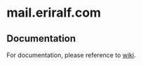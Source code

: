 # mail.eriralf.com


## Documentation

For documentation, please reference to [wiki](https://github.com/Eriralf/mail.eriralf.com/wiki).
